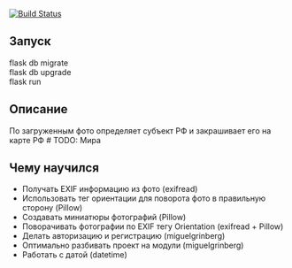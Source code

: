 [![Build Status](https://travis-ci.org/Lagunov-PRO/LP08_Photo_Trail.svg?branch=master)](https://travis-ci.org/Lagunov-PRO/LP08_Photo_Trail)

## Запуск
flask db migrate \
flask db upgrade \
flask run

## Описание
По загруженным фото определяет субъект РФ и закрашивает его на карте РФ # TODO: Мира

## Чему научился
* Получать EXIF информацию из фото (exifread)
* Использовать тег ориентации для поворота фото в правильную сторону (Pillow)
* Создавать миниатюры фотографий (Pillow)
* Поворачивать фотографии по EXIF тегу Orientation (exifread + Pillow)
* Делать авторизацию и регистрацию (miguelgrinberg)
* Оптимально разбивать проект на модули (miguelgrinberg)
* Работать с датой (datetime)

